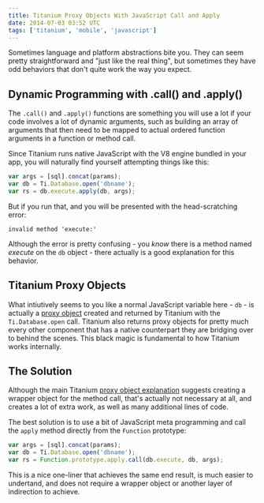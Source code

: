 ```yaml
---
title: Titanium Proxy Objects With JavaScript Call and Apply
date: 2014-07-03 03:52 UTC
tags: ['titanium', 'mobile', 'javascript']
---
```


Sometimes language and platform abstractions bite you. They can seem pretty
straightforward and "just like the real thing", but sometimes they have odd
behaviors that don't quite work the way you expect.

## Dynamic Programming with .call() and .apply()

The `.call()` and `.apply()` functions are something you will use a lot if your
code involves a lot of dynamic arguments, such as building an array of
arguments that then need to be mapped to actual ordered function arguments in a
function or method call.

Since Titanium runs native JavaScript with the V8 engine bundled in your app,
you will naturally find yourself attempting things like this:

```javascript
var args = [sql].concat(params);
var db = Ti.Database.open('dbname');
var rs = db.execute.apply(db, args);
```

But if you run that, and you will be presented with the head-scratching error:

```
invalid method 'execute:'
```

Although the error is pretty confusing - you _know_ there is a method named
_execute_ on the `db` object - there actually is a good explanation for this
behavior.

## Titanium Proxy Objects

What intiutively seems to you like a normal JavaScript variable here - `db` -
is actually a [proxy
object](http://www.appcelerator.com/blog/2012/02/what-is-a-titanium-proxy-object/)
created and returned by Titanium with the `Ti.Database.open` call. Titanium
also returns proxy objects for pretty much every other component that has a
native counterpart they are bridging over to behind the scenes. This black
magic is fundamental to how Titanium works internally.

## The Solution

Although the main Titanium [proxy
object
explanation](http://www.appcelerator.com/blog/2012/02/what-is-a-titanium-proxy-object/)
suggests creating a wrapper object for the method call, that's actually not necessary
at all, and creates a lot of extra work, as well as many additional lines of code.

The best solution is to use a bit of JavaScript meta programming and call the
`apply` method directly from the `Function` prototype:

```javascript
var args = [sql].concat(params);
var db = Ti.Database.open('dbname');
var rs = Function.prototype.apply.call(db.execute, db, args);
```

This is a nice one-liner that achieves the same end result, is much easier to
undertand, and does not require a wrapper object or another layer of
indirection to achieve.



